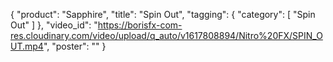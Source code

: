 {
   "product": "Sapphire",
   "title": "Spin Out",
   "tagging": {
   "category": [
      "Spin Out"
    ]
   },
   "video_id": "https://borisfx-com-res.cloudinary.com/video/upload/q_auto/v1617808894/Nitro%20FX/SPIN_OUT.mp4",
   "poster": ""
}

